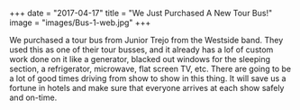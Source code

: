 +++
date = "2017-04-17"
title = "We Just Purchased A New Tour Bus!"
image = "images/Bus-1-web.jpg"
+++

We purchased a tour bus from Junior Trejo from the Westside band.  They used this as one of their tour busses, and it already has a lof of custom work done on it like a generator, blacked out windows for the sleeping section, a refrigerator, microwave, flat screen TV, etc.  There are going to be a lot of good times driving from show to show in this thing.  It will save us a fortune in hotels and make sure that everyone arrives at each show safely and on-time. 
